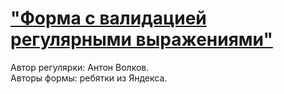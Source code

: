 # ["Форма с валидацией регулярными выражениями"](severe-project.github.io) 

Автор регулярки: Антон Волков.  
Авторы формы: ребятки из Яндекса.
